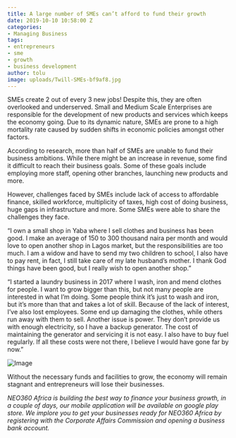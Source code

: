 ```yaml
---
title: A large number of SMEs can’t afford to fund their growth
date: 2019-10-10 10:58:00 Z
categories:
- Managing Business
tags:
- entrepreneurs
- sme
- growth
- business development
author: tolu
image: uploads/Twill-SMEs-bf9af8.jpg
---
```


SMEs create 2 out of every 3 new jobs! Despite this, they are often overlooked and underserved. Small and Medium Scale Enterprises are responsible for the development of new products and services which keeps the economy going. Due to its dynamic nature, SMEs are prone to a high mortality rate caused by sudden shifts in economic policies amongst other factors.

According to research, more than half of SMEs are unable to fund their business ambitions. While there might be an increase in revenue, some find it difficult to reach their business goals. Some of these goals include employing more staff, opening other branches, launching new products and more. <br/>

However, challenges faced by SMEs include lack of access to affordable finance, skilled workforce, multiplicity of taxes, high cost of doing business, huge gaps in infrastructure and more. Some SMEs were able to share the challenges they face.

“I own a small shop in Yaba where I sell clothes and business has been good. I make an average of 150 to 300 thousand naira per month and would love to open another shop in Lagos market, but the responsibilities are too much. I am a widow and have to send my two children to school, I also have to pay rent, in fact, I still take care of my late husband’s mother. I thank God things have been good, but I really wish to open another shop.” <br/>

“I started a laundry business in 2017 where I wash, iron and mend clothes for people. I want to grow bigger than this, but not many people are interested in what I’m doing. Some people think it’s just to wash and iron, but it’s more than that and takes a lot of skill. Because of the lack of interest, I’ve also lost employees. Some end up damaging the clothes, while others run away with them to sell. Another issue is power. They don’t provide us with enough electricity, so I have a backup generator. The cost of maintaining the generator and servicing it is not easy. I also have to buy fuel regularly. If all these costs were not there, I believe I would have gone far by now.” <br/>

<div class="rounded jarallax min-vh-50 o-hidden" data-jarallax data-speed="0.2">
<img class="jarallax-img" src="https://res.cloudinary.com/neo360africa/image/upload/v1570705382/NEO360%20BLOG/15-01_bvzenz.jpg" alt="Image">
</div>

Without the necessary funds and facilities to grow, the economy will remain stagnant and entrepreneurs will lose their businesses.

*NEO360 Africa is building the best way to finance your business growth, in a couple of days, our mobile application will be available on google play store.
We implore you to get your businesses ready for NEO360 Africa by registering with the Corporate Affairs Commission and opening a business bank account.*